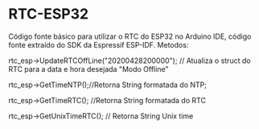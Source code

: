 # RTC-ESP32
Código fonte básico para utilizar o RTC do ESP32 no Arduino IDE, código fonte extraído do SDK da Espressif ESP-IDF.
Metodos:

rtc_esp->UpdateRTCOffLine("20200428200000"); // Atualiza o struct do RTC para a data e hora desejada "Modo Offline"

rtc_esp->GetTimeNTP();//Retorna String formatada do NTP;

rtc_esp->GetTimeRTC(); //Retorna String formatada do RTC

rtc_esp->GetUnixTimeRTC(); // Retorna String Unix time
